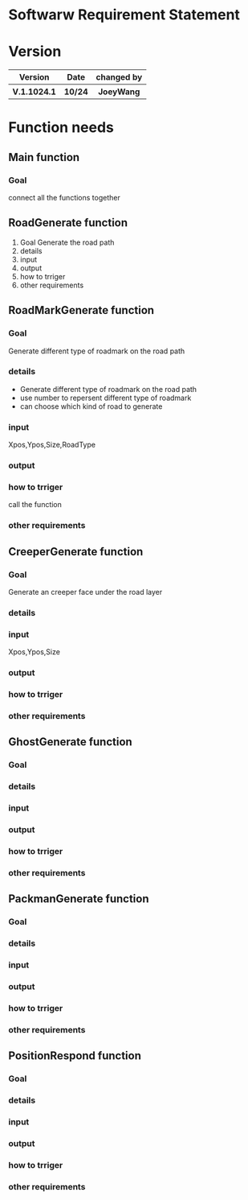 # Softwarw Requirement Statement
# Version
<table>
<tr>
<th>Version</th>
<th>Date</th>
<th>changed by</th>
</tr>
<tr>
<th>V.1.1024.1</th>
<th>10/24</th>
<th>JoeyWang</th>
</tr>
</table>

# Function needs
## Main function
### Goal
connect all the functions together

## RoadGenerate function
1. Goal
Generate the road path 
2. details
3. input
4. output
5. how to trriger
6. other requirements

## RoadMarkGenerate function
### Goal
Generate different type of roadmark on the road path
### details
* Generate different type of roadmark on the road path
* use number to repersent different type of roadmark
* can choose which kind of road to generate
### input
Xpos,Ypos,Size,RoadType
### output
### how to trriger
call the function
### other requirements

## CreeperGenerate function
### Goal
Generate an creeper face under the road layer
### details
### input
Xpos,Ypos,Size
### output
### how to trriger
### other requirements

## GhostGenerate function
### Goal
### details
### input
### output
### how to trriger
### other requirements

## PackmanGenerate function
### Goal
### details
### input
### output
### how to trriger
### other requirements

## PositionRespond function
### Goal
### details
### input
### output
### how to trriger
### other requirements
